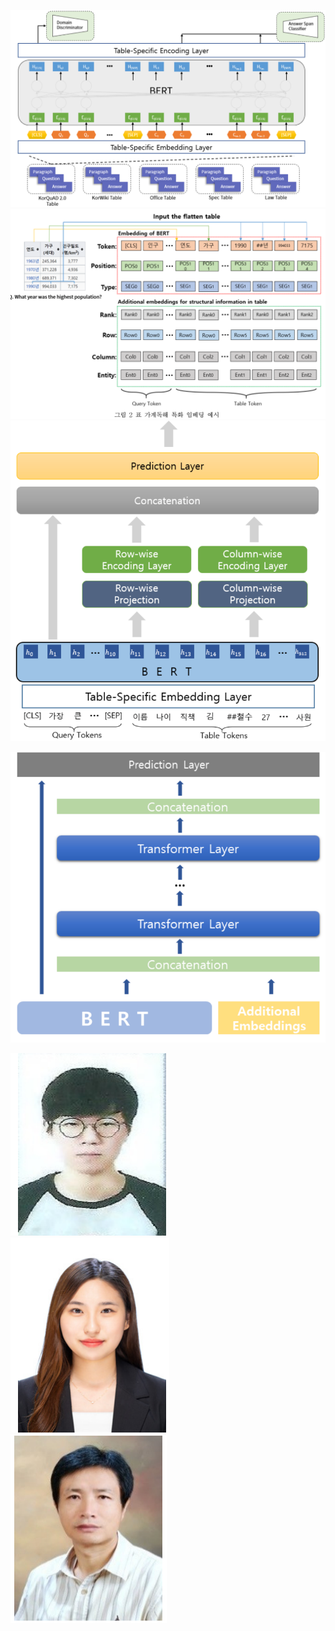![](page_4_figure_1.png)
![](page_5_figure_1.png)
![](page_5_figure_2.png)

![](page_7_figure_1.png)


![](page_9_figure_1.png)
![](page_9_figure_2.png)
![](page_9_figure_3.png)